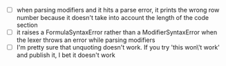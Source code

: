 - [ ] when parsing modifiers and it hits a parse error, it prints the wrong row number because it doesn't take into account the length of the code section
- [ ] it raises a FormulaSyntaxError rather than a ModifierSyntaxError when the lexer throws an error while parsing modifiers
- [ ] I'm pretty sure that unquoting doesn't work.  If you try 'this won\\'t work' and publish it, I bet it doesn't work
